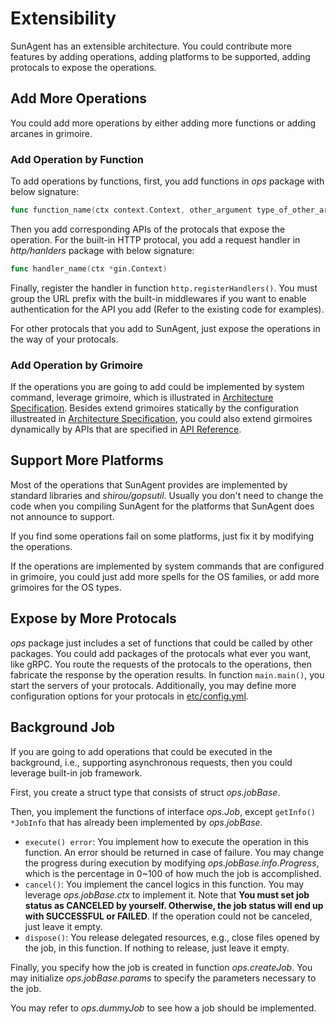 # Extensibility

SunAgent has an extensible architecture. You could contribute more features by adding operations, adding platforms to be supported, adding protocals to expose the operations.

## Add More Operations

You could add more operations by either adding more functions or adding arcanes in grimoire.

### Add Operation by Function

To add operations by functions, first, you add functions in *ops* package with below signature:
```go
func function_name(ctx context.Context, other_argument type_of_other_argument...) (return_value return_type...)
```

Then you add corresponding APIs of the protocals that expose the operation. For the built-in HTTP protocal, you add a request handler in *http/hanlders* package with below signature:
```go
func handler_name(ctx *gin.Context)
```

Finally, register the handler in function ```http.registerHandlers()```. You must group the URL prefix with the built-in middlewares if you want to enable authentication for the API you add (Refer to the existing code for examples).

For other protocals that you add to SunAgent, just expose the operations in the way of your protocals.

### Add Operation by Grimoire

If the operations you are going to add could be implemented by system command, leverage grimoire, which is illustrated in [Architecture Specification](ARCHITECTURE_SPECIFICATION.md#grimoire). Besides extend grimoires statically by the configuration illustreated in [Architecture Specification](ARCHITECTURE_SPECIFICATION.md#grimoire), you could also extend girmoires dynamically by APIs that are specified in [API Reference](API_REFERENCE.md#grimoire-management).

## Support More Platforms

Most of the operations that SunAgent provides are implemented by standard libraries and *shirou/gopsutil*. Usually you don't need to change the code when you compiling SunAgent for the platforms that SunAgent does not announce to support.

If you find some operations fail on some platforms, just fix it by modifying the operations.

If the operations are implemented by system commands that are configured in grimoire, you could just add more spells for the OS families, or add more grimoires for the OS types.

## Expose by More Protocals

*ops* package just includes a set of functions that could be called by other packages. You could add packages of the protocals what ever you want, like gRPC. You route the requests of the protocals to the operations, then fabricate the response by the operation results. In function ```main.main()```, you start the servers of your protocals. Additionally, you may define more configuration options for your protocals in [etc/config.yml](../etc/config.yml).

## Background Job

If you are going to add operations that could be executed in the background, i.e., supporting asynchronous requests, then you could leverage built-in job framework.

First, you create a struct type that consists of struct *ops.jobBase*.

Then, you implement the functions of interface *ops.Job*, except ```getInfo() *JobInfo``` that has already been implemented by *ops.jobBase*.

* ```execute() error```: You implement how to execute the operation in this function. An error should be returned in case of failure. You may change the progress during execution by modifying *ops.jobBase.info.Progress*, which is the percentage in 0~100 of how much the job is accomplished.
* ```cancel()```: You implement the cancel logics in this function. You may leverage *ops.jobBase.ctx* to implement it. Note that **You must set job status as CANCELED by yourself. Otherwise, the job status will end up with SUCCESSFUL or FAILED**. If the operation could not be canceled, just leave it empty.
* ```dispose()```: You release delegated resources, e.g., close files opened by the job, in this function. If nothing to release, just leave it empty.

Finally, you specify how the job is created in function *ops.createJob*. You may initialize *ops.jobBase.params* to specify the parameters necessary to the job.

You may refer to *ops.dummyJob* to see how a job should be implemented.
